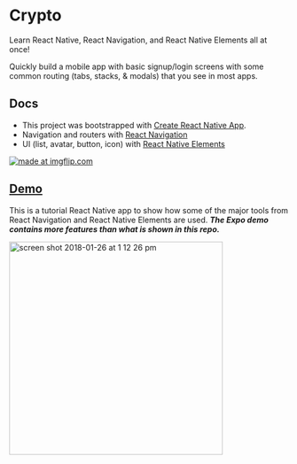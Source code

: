 # Crypto
Learn React Native, React Navigation, and React Native Elements all at once!

Quickly build a mobile app with basic signup/login screens with some common routing (tabs, stacks, & modals) that you see in most apps.

## Docs
* This project was bootstrapped with [Create React Native App](https://github.com/react-community/create-react-native-app).
* Navigation and routers with [React Navigation](https://reactnavigation.org/docs/intro/)
* UI (list, avatar, button, icon) with [React Native Elements](https://react-native-training.github.io/react-native-elements/API/lists/)

<a href="https://imgflip.com/gif/22yg8u"><img src="https://i.imgflip.com/22yg8u.gif" title="made at imgflip.com"/></a>

## [Demo](https://expo.io/@dougkna/cryptoinsane)
This is a tutorial React Native app to show how some of the major tools from React Navigation and React Native Elements are used. **_The Expo demo contains more features than what is shown in this repo._**

<img width="385" alt="screen shot 2018-01-26 at 1 12 26 pm" src="https://user-images.githubusercontent.com/22410733/35461055-055316dc-029b-11e8-9b59-f3d0b93c7442.png">
